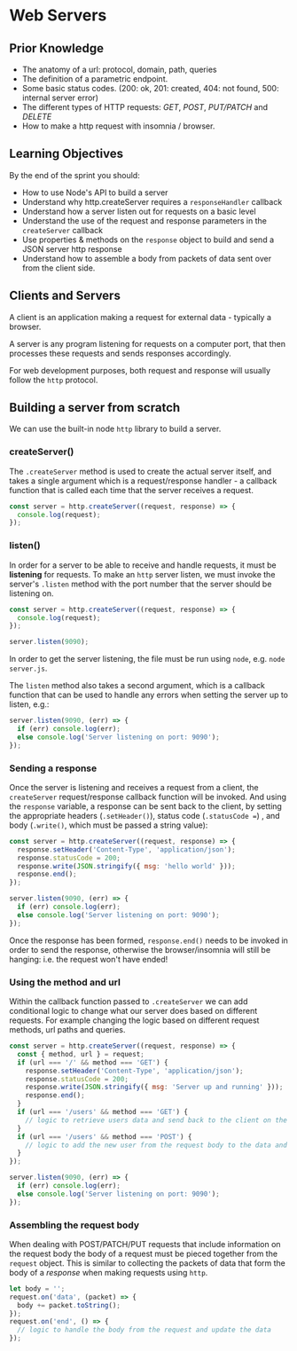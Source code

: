 # Web Servers

## Prior Knowledge

- The anatomy of a url: protocol, domain, path, queries
- The definition of a parametric endpoint.
- Some basic status codes. (200: ok, 201: created, 404: not found, 500: internal server error)
- The different types of HTTP requests: _GET_, _POST_, _PUT/PATCH_ and _DELETE_
- How to make a http request with insomnia / browser.

## Learning Objectives

By the end of the sprint you should:

- How to use Node's API to build a server
- Understand why http.createServer requires a `responseHandler` callback
- Understand how a server listen out for requests on a basic level
- Understand the use of the request and response parameters in the `createServer` callback
- Use properties & methods on the `response` object to build and send a JSON server http response
- Understand how to assemble a body from packets of data sent over from the client side.

## Clients and Servers

A client is an application making a request for external data - typically a browser.

A server is any program listening for requests on a computer port, that then processes these requests and sends responses accordingly.

For web development purposes, both request and response will usually follow the `http` protocol.

## Building a server from scratch

We can use the built-in node `http` library to build a server.

### createServer()

The `.createServer` method is used to create the actual server itself, and takes a single argument which is a request/response handler - a callback function that is called each time that the server receives a request.

```js
const server = http.createServer((request, response) => {
  console.log(request);
});
```

### listen()

In order for a server to be able to receive and handle requests, it must be **listening** for requests. To make an `http` server listen, we must invoke the server's `.listen` method with the port number that the server should be listening on.

```js
const server = http.createServer((request, response) => {
  console.log(request);
});

server.listen(9090);
```

In order to get the server listening, the file must be run using `node`, e.g. `node server.js`.

The `listen` method also takes a second argument, which is a callback function that can be used to handle any errors when setting the server up to listen, e.g.:

```js
server.listen(9090, (err) => {
  if (err) console.log(err);
  else console.log('Server listening on port: 9090');
});
```

### Sending a response

Once the server is listening and receives a request from a client, the `createServer` request/response callback function will be invoked. And using the `response` variable, a response can be sent back to the client, by setting the appropriate headers (`.setHeader()`), status code (`.statusCode =`) , and body (`.write()`, which must be passed a string value):

```js
const server = http.createServer((request, response) => {
  response.setHeader('Content-Type', 'application/json');
  response.statusCode = 200;
  response.write(JSON.stringify({ msg: 'hello world' }));
  response.end();
});

server.listen(9090, (err) => {
  if (err) console.log(err);
  else console.log('Server listening on port: 9090');
});
```

Once the response has been formed, `response.end()` needs to be invoked in order to send the response, otherwise the browser/insomnia will still be hanging: i.e. the request won't have ended!

### Using the method and url 

Within the callback function passed to `.createServer` we can add conditional logic to change what our server does based on different requests. For example changing the logic based on different request methods, url paths and queries.

```js
const server = http.createServer((request, response) => {
  const { method, url } = request;
  if (url === '/' && method === 'GET') {
    response.setHeader('Content-Type', 'application/json');
    response.statusCode = 200;
    response.write(JSON.stringify({ msg: 'Server up and running' }));
    response.end();
  }
  if (url === '/users' && method === 'GET') {
    // logic to retrieve users data and send back to the client on the response body
  }
  if (url === '/users' && method === 'POST') {
    // logic to add the new user from the request body to the data and send the appropriate response
  }
});

server.listen(9090, (err) => {
  if (err) console.log(err);
  else console.log('Server listening on port: 9090');
});
```

### Assembling the request body

When dealing with POST/PATCH/PUT requests that include information on the request body the body of a request must be pieced together from the `request` object. This is similar to collecting the packets of data that form the body of a _response_ when making requests using `http`.

```js
let body = '';
request.on('data', (packet) => {
  body += packet.toString();
});
request.on('end', () => {
  // logic to handle the body from the request and update the data
});
```
